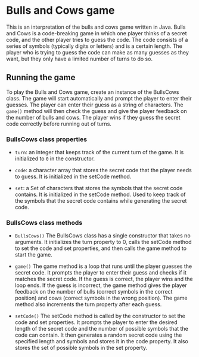 # Bulls and Cows game
This is an interpretation of the bulls and cows game written in Java. Bulls and Cows is a code-breaking game in which 
one player thinks of a secret code, and the other player tries to guess the code. The code consists of a series of 
symbols (typically digits or letters) and is a certain length. The player who is trying to guess the code can make as 
many guesses as they want, but they only have a limited number of turns to do so.

## Running the game
To play the Bulls and Cows game, create an instance of the BullsCows class. The game will start automatically and prompt
the player to enter their guesses. The player can enter their guess as a string of characters. The `game()` method will 
then check the guess and give the player feedback on the number of bulls and cows. The player wins if they guess the 
secret code correctly before running out of turns.

### BullsCows class properties
* `turn`: an integer that keeps track of the current turn of the game. It is initialized to `0` in the constructor.

* `code`: a character array that stores the secret code that the player needs to guess. It is initialized in the setCode
method.

* `set`: a Set of characters that stores the symbols that the secret code contains. It is initialized in the 
setCode method. Used to keep track of the symbols that the secret code contains while generating the secret code.

### BullsCows class methods
* `BullsCows()`
The BullsCows class has a single constructor that takes no arguments. It initializes the turn property to 0, calls the 
setCode method to set the code and set properties, and then calls the game method to start the game.

* `game()`
The game method is a loop that runs until the player guesses the secret code. It prompts the player to enter their guess
and checks if it matches the secret code. If the guess is correct, the player wins and the loop ends. If the guess is 
incorrect, the game method gives the player feedback on the number of bulls (correct symbols in the correct position) 
and cows (correct symbols in the wrong position). The game method also increments the turn property after each guess.

* `setCode()`
The setCode method is called by the constructor to set the code and set properties. It prompts the player to enter the
desired length of the secret code and the number of possible symbols that the code can contain. It then generates a 
random secret code using the specified length and symbols and stores it in the code property. It also stores the set of 
possible symbols in the set property.

